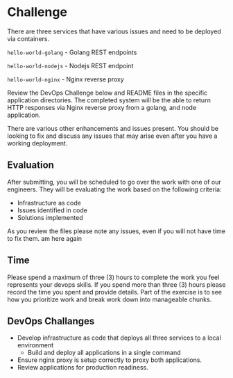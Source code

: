 # Challenge

There are three services that have various issues and need to be deployed via containers.

`hello-world-golang` - Golang REST endpoints

`hello-world-nodejs` - Nodejs REST endpoint

`hello-world-nginx` - Nginx reverse proxy

Review the DevOps Challenge below and README files in the specific application directories. The completed system will be the able to return HTTP responses via Nginx reverse proxy from a golang, and node application.

There are various other enhancements and issues present. You should be looking to fix and discuss any issues that may arise even after you have a working deployment.

## Evaluation

After submitting, you will be scheduled to go over the work with one of our engineers. They will be evaluating the work based on the following criteria:

- Infrastructure as code
- Issues identified in code
- Solutions implemented

As you review the files please note any issues, even if you will not have time to fix them.
am here again
## Time

Please spend a maximum of three (3) hours to complete the work you feel represents your devops skills. If you spend more than three (3) hours please record the time you spent and provide details. Part of the exercise is to see how you prioritize work and break work down into manageable chunks.

## DevOps Challanges

- Develop infrastructure as code that deploys all three services to a local environment
  - Build and deploy all applications in a single command
- Ensure nginx proxy is setup correctly to proxy both applications.
- Review applications for production readiness.
